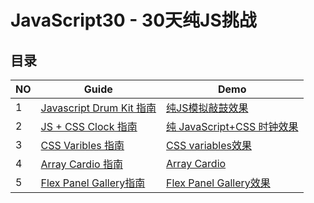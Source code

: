 # JavaScript30 - 30天纯JS挑战

## 目录

NO| Guide | Demo
---| --- | ---
1| [Javascript Drum Kit 指南](https://qinjingfei.github.io/JS30/01%20-%20JavaScript%20Drum%20Kit/)| [纯JS模拟敲鼓效果](https://qinjingfei.github.io/JS30/01%20-%20JavaScript%20Drum%20Kit/index-jing.html)
2|[JS + CSS Clock 指南](https://qinjingfei.github.io/JS30/02%20-%20JS%20and%20CSS%20Clock/)|[纯 JavaScript+CSS 时钟效果](https://qinjingfei.github.io/JS30/02%20-%20JS%20and%20CSS%20Clock/index-jing.html)
3|[CSS Varibles 指南](https://qinjingfei.github.io/JS30/03%20-%20CSS%20Variables/)|[CSS variables效果](https://qinjingfei.github.io/JS30/03%20-%20CSS%20Variables/index-jing.html)
4|[Array Cardio 指南](https://qinjingfei.github.io/JS30/04%20-%20Array%20Cardio%20Day%201/)|[Array Cardio](04%20-%20Array%20Cardio%20Day%201/index-jing.html)
5|[Flex Panel Gallery指南](https://qinjingfei.github.io/JS30/05%20-%20Flex%20Panel%20Gallery)|[Flex Panel Gallery效果](https://qinjingfei.github.io/JS30/05%20-%20Flex%20Panel%20Gallery/index-jing.html)